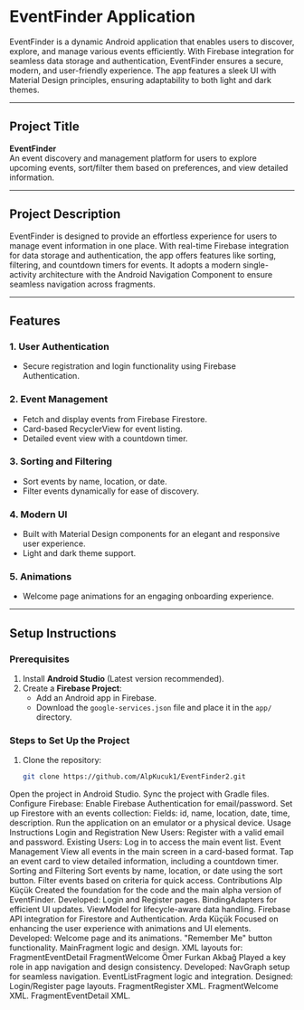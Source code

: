 # **EventFinder Application**

EventFinder is a dynamic Android application that enables users to discover, explore, and manage various events efficiently. With Firebase integration for seamless data storage and authentication, EventFinder ensures a secure, modern, and user-friendly experience. The app features a sleek UI with Material Design principles, ensuring adaptability to both light and dark themes.

---

## **Project Title**
**EventFinder**  
An event discovery and management platform for users to explore upcoming events, sort/filter them based on preferences, and view detailed information.

---

## **Project Description**
EventFinder is designed to provide an effortless experience for users to manage event information in one place. With real-time Firebase integration for data storage and authentication, the app offers features like sorting, filtering, and countdown timers for events. It adopts a modern single-activity architecture with the Android Navigation Component to ensure seamless navigation across fragments.

---

## **Features**

### **1. User Authentication**
- Secure registration and login functionality using Firebase Authentication.

### **2. Event Management**
- Fetch and display events from Firebase Firestore.
- Card-based RecyclerView for event listing.
- Detailed event view with a countdown timer.

### **3. Sorting and Filtering**
- Sort events by name, location, or date.
- Filter events dynamically for ease of discovery.

### **4. Modern UI**
- Built with Material Design components for an elegant and responsive user experience.
- Light and dark theme support.

### **5. Animations**
- Welcome page animations for an engaging onboarding experience.

---

## **Setup Instructions**

### **Prerequisites**
1. Install **Android Studio** (Latest version recommended).
2. Create a **Firebase Project**:
   - Add an Android app in Firebase.
   - Download the `google-services.json` file and place it in the `app/` directory.

### **Steps to Set Up the Project**
1. Clone the repository:
   ```bash
   git clone https://github.com/AlpKucuk1/EventFinder2.git
Open the project in Android Studio.
Sync the project with Gradle files.
Configure Firebase:
Enable Firebase Authentication for email/password.
Set up Firestore with an events collection:
Fields: id, name, location, date, time, description.
Run the application on an emulator or a physical device.
Usage Instructions
Login and Registration
New Users:
Register with a valid email and password.
Existing Users:
Log in to access the main event list.
Event Management
View all events in the main screen in a card-based format.
Tap an event card to view detailed information, including a countdown timer.
Sorting and Filtering
Sort events by name, location, or date using the sort button.
Filter events based on criteria for quick access.
Contributions
Alp Küçük
Created the foundation for the code and the main alpha version of EventFinder.
Developed:
Login and Register pages.
BindingAdapters for efficient UI updates.
ViewModel for lifecycle-aware data handling.
Firebase API integration for Firestore and Authentication.
Arda Küçük
Focused on enhancing the user experience with animations and UI elements.
Developed:
Welcome page and its animations.
"Remember Me" button functionality.
MainFragment logic and design.
XML layouts for:
FragmentEventDetail
FragmentWelcome
Ömer Furkan Akbağ
Played a key role in app navigation and design consistency.
Developed:
NavGraph setup for seamless navigation.
EventListFragment logic and integration.
Designed:
Login/Register page layouts.
FragmentRegister XML.
FragmentWelcome XML.
FragmentEventDetail XML.

